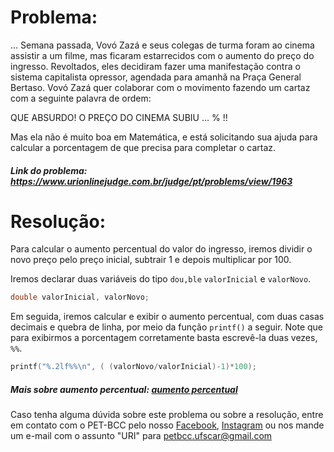 # Problema:
... Semana passada, Vovó Zazá e seus colegas de turma foram ao cinema assistir a um filme, mas ficaram estarrecidos com o aumento do preço do ingresso. Revoltados, eles decidiram fazer uma manifestação contra o sistema capitalista opressor, agendada para amanhã na Praça General Bertaso. Vovó Zazá quer colaborar com o movimento fazendo um cartaz com a seguinte palavra de ordem:

QUE ABSURDO! O PREÇO DO CINEMA SUBIU … % !!

Mas ela não é muito boa em Matemática, e está solicitando sua ajuda para calcular a porcentagem de que precisa para completar o cartaz.
 
 
##### Link do problema: https://www.urionlinejudge.com.br/judge/pt/problems/view/1963
 
 
# Resolução:
 
Para calcular o aumento percentual do valor do ingresso, iremos dividir o novo preço pelo preço inicial, subtrair 1 e depois multiplicar por 100.

Iremos declarar duas variáveis do tipo `dou,ble`  `valorInicial` e `valorNovo`.
 
```c
double valorInicial, valorNovo;
```
  
Em seguida, iremos calcular e exibir o aumento percentual, com duas casas decimais e quebra de linha, por meio da função `printf()` a seguir. Note que para exibirmos a porcentagem corretamente basta escrevê-la duas vezes, `%%`.

```c
printf("%.2lf%%\n", ( (valorNovo/valorInicial)-1)*100);
```
 
##### Mais sobre aumento percentual: [aumento percentual](https://pt.wikihow.com/Calcular-Aumento-Percentual)
 
Caso tenha alguma dúvida sobre este problema ou sobre a resolução, entre em contato com o PET-BCC pelo nosso
[Facebook](https://www.facebook.com/petbcc/),
[Instagram](https://www.instagram.com/petbcc.ufscar/)
ou nos mande um e-mail com o assunto "URI" para  petbcc.ufscar@gmail.com